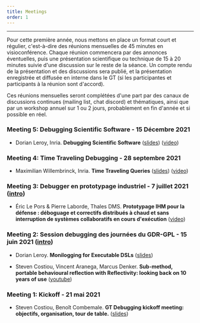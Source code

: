 ```yaml
---
title: Meetings
order: 1
---
```

***
Pour cette première année, nous mettons en place un format court et régulier, c'est-à-dire des réunions mensuelles de 45 minutes en visioconférence.
Chaque réunion commencera par des annonces éventuelles, puis une présentation scientifique ou technique de 15 à 20 minutes suivie d'une discussion sur le reste de la séance.
Un compte rendu de la présentation et des discussions sera publié, et la présentation enregistrée et diffusée en interne dans le GT (si les participantes et participants à la réunion sont d'accord).

Ces réunions mensuelles seront complétées d'une part par des canaux de discussions continues (mailing list, chat discord) et thématiques, ainsi que par un workshop annuel sur 1 ou 2 jours, probablement en fin d'année et si possible en réel.

### Meeting 5: Debugging Scientific Software - 15 Décembre 2021 
- Dorian Leroy, Inria. **Debugging Scientific Software** ([slides](https://files-debugging.inria.fr/Science-Talks/Debugging-Scientific-Software/debugging-scientific-software.pdf)) ([video](https://files-debugging.inria.fr/Science-Talks/Debugging-Scientific-Software/debugging-scientific-software.mp4))

### Meeting 4: Time Traveling Debugging - 28 septembre 2021 
- Maximilian Willembrinck, Inria. **Time Traveling Queries** ([slides](https://files-debugging.inria.fr/Science-Talks/Time-Traveling-Queries/TTQ.pdf)) ([video](https://files-debugging.inria.fr/Science-Talks/Time-Traveling-Queries/time-traveling-queries.mp4))

### Meeting 3: Debugger en prototypage industriel - 7 juillet 2021 ([intro](https://files-debugging.inria.fr/Meetings/GT-Debugging-Meeting-3.pdf))
- Éric Le Pors & Pierre Laborde, Thales DMS. **Prototypage IHM pour la défense : déboguage et correctifs distribués à chaud et sans interruption de systèmes collaboratifs en cours d'exécution** ([video](https://files-debugging.inria.fr/Science-Talks/Hot-Debugging-Defense-Industry/hot-debugging-prototype-defense-industry.mp4))

### Meeting 2: Session debugging des journées du GDR-GPL - 15 juin 2021 ([intro](https://files-debugging.inria.fr/GDR-GPL/15-06-2021/gdr-gpl-days-2021.pdf))
- Dorian Leroy. **Monilogging for Executable DSLs** ([slides](https://files-debugging.inria.fr/GDR-GPL/15-06-2021/Monilogging-Executable-DSLs.pdf))

- Steven Costiou, Vincent Aranega, Marcus Denker. **Sub-method, portable behavioural reflection with Reflectivity: looking back on 10 years of use** ([youtube](https://www.youtube.com/watch?v=bJO4tAiIwng))


### Meeting 1: Kickoff - 21 mai 2021
- Steven Costiou, Benoît Combemale. **GT Debugging kickoff meeting: objectifs, organisation, tour de table.** ([slides](https://files-debugging.inria.fr/Meetings/GT-debugging-kickoff.pdf))

